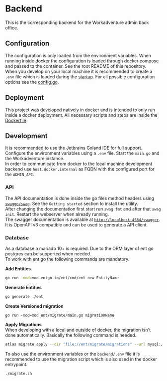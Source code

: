 # Backend

This is the corresponding backend for the Workadventure admin back office.

## Configuration
The configuration is only loaded from the environment variables.
When running inside docker the configuration is loaded through docker compose and passed to the container. See the root README of this repository.  
When you develop on your local machine it is recommended to create a `.env` file which is loaded during the [startup](main.go). For all possible configuration options see the [config.go](config/config.go).

## Deployment
This project was developed natively in docker and is intended to only run inside a docker deployment. All necessary scripts and steps are inside the [Dockerfile](Dockerfile).

## Development
It is recommended to use the Jetbrains Goland IDE for full support. Configure the environment variables using a `.env` file. Start the `main.go` and the Workadventure instance.  
In order to communicate from docker to the local machine development backend use `host.docker.internal` as FQDN with the configured port for the `ADMIN_API`.

### API
The API documentation is done inside the go files method headers using [`swaggo/swag`](https://github.com/swaggo/swag). See the `Getting started` section to install the utility.  
After changing the documentation first start run `swag fmt` and after that `swag init`. Restart the webserver when already running.  
The swagger documentation is available at [`http://localhost:4664/swagger`](http://localhost:4664/swagger). It is OpenAPI v3 compatible and can be used to generate a API client.

### Database
As a database a mariadb 10+ is required. Due to the ORM layer of ent go postgres can be supported when needed.  
To work with ent go the following commands are mandatory.

**Add Entities**
```bash
go run -mod=mod entgo.io/ent/cmd/ent new EntityName
```

**Generate Entities**
```bash
go generate ./ent
```

**Create Versioned migration**
```basg
go run -mod=mod ent/migrate/main.go migrationName
```

**Apply Migrations**  
When developing with a local and outside of docker, the migration isn't done automatically. Basically the following command is needed.
```bash
atlas migrate apply --dir "file://ent/migrate/migrations" --url mysql://root:pass@localhost:3306/ent
```

To also use the environment variables or the `backend/.env` file it is recommended to use the migration script which is also used in the docker entrypoint.
```bash
./migrate.sh
```